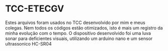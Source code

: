 # TCC-ETECGV
Estes arquivos foram usados no TCC desenvolvido por mim e meus colegas. Nem todos os códigos estão otimizados, isto é mais um registro da minha evolução com o tempo.
O dispositivo desenvolvido foi uma luva sonar para deficientes visuais, utilizando um arduino nano e um sensor ultrassonico HC-SR04
